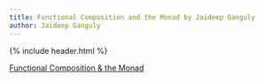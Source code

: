 ```yaml
---
title: Functional Composition and the Monad by Jaideep Ganguly
author: Jaideep Ganguly
---
```


{% include header.html %}

[Functional Composition & the Monad](/assets/kotlin_monad.pdf)

